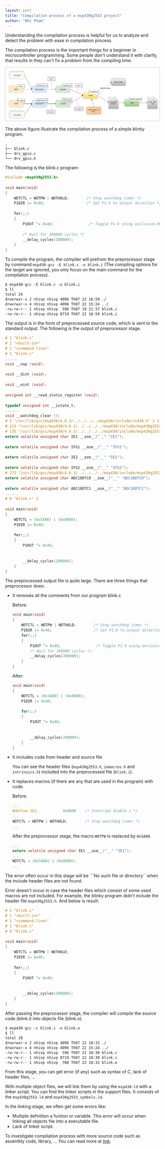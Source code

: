 ```yaml
---
layout: post
title: "Compilation process of a msp430g2553 project"
author: "Nhi Pham"
---
```


Understanding the compilation process is helpful for us to analyze and detect the problem with ease in compilation process.

The compilation process is the important things for a beginner in microcontroller programming. Some people don't understand it with clarify, that results in they can't fix a problem from the compiling time.

![Compilation process](https://raw.githubusercontent.com/nhivp/msp430-gcc/master/docs/assets/img/compilation_process.png "Compilation process")

The above figure illustrate the compilation process of a simple blinky program.

```
.
├── blink.c
├── drv_gpio.c
└── drv_gpio.h
```

The following is the blink.c program:

```c
#include <msp430g2553.h>

void main(void)
{
    WDTCTL = WDTPW | WDTHOLD;        /* Stop watchdog timer */
    P1DIR |= 0x40;                   /* Set P1.6 to output direction */

    for(;;)
    {
        P1OUT ^= 0x40;                /* Toggle P1.6 using exclusive-OR */

        /* Wait for 200000 cycles */
        __delay_cycles(200000);
    }
}
```

To compile the program, the compiler will prefrom the preprocessor stage by command ```msp430-gcc -E blink.c -o blink.i``` (The compiling options for the target are ignored, you only focus on the main command for the compilation process).

```shell
$ msp430-gcc -E blink.c -o blink.i
$ ll
total 24
drwxrwxr-x 2 nhivp nhivp 4096 Th07 22 16:59 ./
drwxrwxr-x 4 nhivp nhivp 4096 Th07 22 15:24 ../
-rw-rw-r-- 1 nhivp nhivp  596 Th07 19 21:37 blink.c
-rw-rw-r-- 1 nhivp nhivp 8719 Th07 22 16:59 blink.i
```

The output is in the form of preprocessed source code, which is sent to the standard output. The following is the output of preprocessor stage.

  ```c
  # 1 "blink.c"
  # 1 "<built-in>"
  # 1 "<command-line>"
  # 1 "blink.c"
  ......
  void __nop (void);

  void __dint (void);

  void __eint (void);

  unsigned int __read_status_register (void);

  typedef unsigned int __istate_t;
  ......
  void __watchdog_clear ();
  # 5 "/usr/lib/gcc/msp430/4.6.3/../../../../msp430/include/in430.h" 2 3
  # 113 "/usr/lib/gcc/msp430/4.6.3/../../../../msp430/include/msp430g2553.h" 2 3
  # 135 "/usr/lib/gcc/msp430/4.6.3/../../../../msp430/include/msp430g2553.h" 3
  extern volatile unsigned char IE1 __asm__("__" "IE1");

  extern volatile unsigned char IFG1 __asm__("__" "IFG1");

  extern volatile unsigned char IE2 __asm__("__" "IE2");

  extern volatile unsigned char IFG2 __asm__("__" "IFG2");
  # 172 "/usr/lib/gcc/msp430/4.6.3/../../../../msp430/include/msp430g2553.h" 3
  extern volatile unsigned char ADC10DTC0 __asm__("__" "ADC10DTC0");

  extern volatile unsigned char ADC10DTC1 __asm__("__" "ADC10DTC1");
  ......
  # 8 "blink.c" 2

  void main(void)
  {
      WDTCTL = (0x5A00) | (0x0080);
      P1DIR |= 0x40;

      for(;;)
      {
          P1OUT ^= 0x40;


          __delay_cycles(200000);
      }
  }
  ```

The preprocessed output file is quite large. There are three things that preprocessor does:

* It removes all the comments from our program blink.c

  Before:

  ```c
  void main(void)
  {
      WDTCTL = WDTPW | WDTHOLD;        /* Stop watchdog timer */
      P1DIR |= 0x40;                   /* Set P1.6 to output direction */
      for(;;)
      {
          P1OUT ^= 0x40;                /* Toggle P1.6 using exclusive-OR */
          /* Wait for 200000 cycles */
          __delay_cycles(200000);
      }
  }
  ```

  After:

  ```c
  void main(void)
  {
      WDTCTL = (0x5A00) | (0x0080);
      P1DIR |= 0x40;

      for(;;)
      {
          P1OUT ^= 0x40;


          __delay_cycles(200000);
      }
  }
  ```

* It includes code from header and source file

  You can see the header files (```msp430g2553.h```, ```iomacros.h``` and ```intrinsics.h```) included into the preprocessed file (```blink.i```).

* It replaces macros (if there are any that are used in the program) with code.

  Before:

  ```c
  ...
  #define IE1_           0x0000    /* Interrupt Enable 1 */
  ...
  WDTCTL = WDTPW | WDTHOLD;        /* Stop watchdog timer */
  ...
  ```

  After the preprocessor stage, the macro ```WDTPW``` is replaced by ```0x5A00```.

  ```c
  ...
  extern volatile unsigned char IE1 __asm__("__" "IE1");
  ...
  WDTCTL = (0x5A00) | (0x0080);
  ...
  ```

The error often occur in this stage will be ```No such file or directory`` when the include header files are not found.

Error doesn't occur in case the header files which consist of some used macros are not included. For example, the blinky program didn't include the header file ```msp430g2553.h```. And below is result:

```c
# 1 "blink.c"
# 1 "<built-in>"
# 1 "<command-line>"
# 1 "blink.c"
# 9 "blink.c"

void main(void)
{
    WDTCTL = WDTPW | WDTHOLD;
    P1DIR |= 0x40;

    for(;;)
    {
        P1OUT ^= 0x40;


        __delay_cycles(200000);
    }
}
```

After passing the preprocessor stage, the compiler will compile the source code (blink.i) into objects file (blink.o).

```shell
$ msp430-gcc -c blink.i -o blink.o
$ ll
total 28
drwxrwxr-x 2 nhivp nhivp 4096 Th07 22 18:32 ./
drwxrwxr-x 4 nhivp nhivp 4096 Th07 22 15:24 ../
-rw-rw-r-- 1 nhivp nhivp  596 Th07 22 18:30 blink.c
-rw-rw-r-- 1 nhivp nhivp 8719 Th07 22 18:30 blink.i
-rw-rw-r-- 1 nhivp nhivp  788 Th07 22 18:32 blink.o
```

From this stage, you can get error (if any) such as syntax of C, lack of header files, ...

With multiple object files, we will link them by using the ```msp430-ld``` with a linker script. You can find the linker scripts in the support files. It consists of the ```msp430g2553.ld``` and ```msp430g2553_symbols.ld```.

In the linking stage, we often get some errors like:

* Multiple definition a funtion or variable. This error will occur when linking all objects file into a executable file.
* Lack of linker script.

To investigate compilation process with more source code such as assembly code, library, ... You can read more at [link](http://www.bogotobogo.com/cplusplus/embeddedSystemsProgramming_gnu_toolchain_ARM_cross_compiler.php).